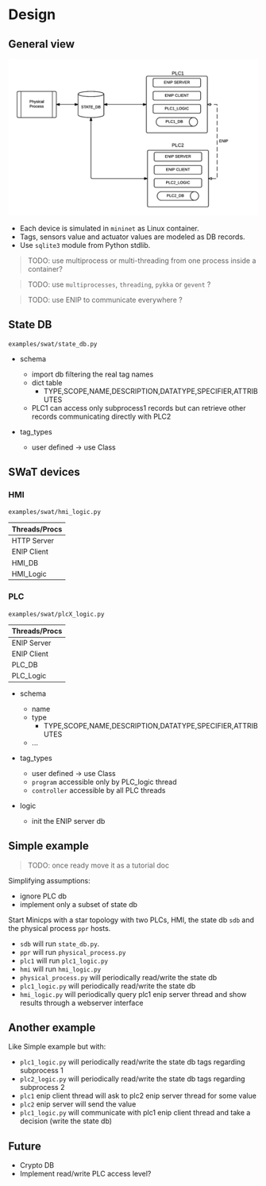 # Design #

## General view ##

![alt text](block-scheme.png)

* Each device is simulated in `mininet` as Linux container.
* Tags, sensors value and actuator values are modeled as DB records.
* Use `sqlite3` module from Python stdlib.

> TODO: use multiprocess or multi-threading from one process inside a
> container?

> TODO: use `multiprocesses`, `threading`, `pykka` or `gevent` ?

> TODO: use ENIP to communicate everywhere ?

## State DB ##

    examples/swat/state_db.py

* schema
    * import db filtering the real tag names
    * dict table
        * TYPE,SCOPE,NAME,DESCRIPTION,DATATYPE,SPECIFIER,ATTRIBUTES
    * PLC1 can access only subprocess1 records but can retrieve other records
      communicating directly with PLC2

* tag_types
    * user defined -> use Class


## SWaT devices ##

### HMI ###

    examples/swat/hmi_logic.py

| Threads/Procs |
| ------------- |
| HTTP Server   |
| ENIP Client   |
| HMI_DB        |
| HMI_Logic     |

### PLC ###

    examples/swat/plcX_logic.py


| Threads/Procs |
| ------------- |
| ENIP Server   |
| ENIP Client   |
| PLC_DB        |
| PLC_Logic     |

* schema
    * name
    * type
        * TYPE,SCOPE,NAME,DESCRIPTION,DATATYPE,SPECIFIER,ATTRIBUTES
    * ...

* tag_types
    * user defined -> use Class
    * `program` accessible only by PLC_logic thread
    * `controller` accessible by all PLC threads

* logic
    * init the ENIP server db

## Simple example ##

> TODO: once ready move it as a tutorial doc

Simplifying assumptions:
* ignore PLC db
* implement only a subset of state db

Start Minicps with a star topology with two PLCs, HMI, the state db `sdb` and the
physical process `ppr` hosts.
* `sdb` will run `state_db.py`.
* `ppr` will run `physical_process.py`
* `plc1` will run `plc1_logic.py`
* `hmi` will run `hmi_logic.py`
* `physical_process.py` will periodically read/write the state db
* `plc1_logic.py` will periodically read/write the state db
* `hmi_logic.py` will periodically query plc1 enip server thread and show
  results through a webserver interface

## Another example ##

Like Simple example but with:

* `plc1_logic.py` will periodically read/write the state db tags regarding
  subprocess 1
* `plc2_logic.py` will periodically read/write the state db tags regarding
  subprocess 2
* `plc1` enip client thread will ask to plc2 enip server thread for some value
* `plc2` enip server will send the value
* `plc1_logic.py` will communicate with plc1 enip client thread and take a
  decision (write the state db)

## Future ##

* Crypto DB
* Implement read/write PLC access level?

